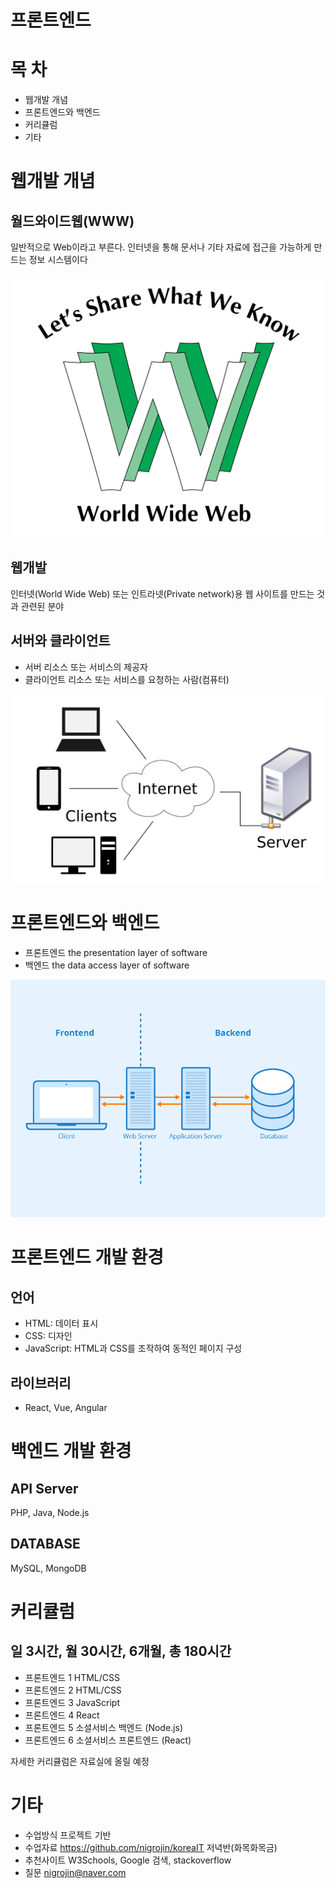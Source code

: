 # 프론트엔드


# 목 차
- 웹개발 개념
- 프론트엔드와 백엔드
- 커리큘럼
- 기타


# 웹개발 개념
## 월드와이드웹(WWW)
일반적으로 Web이라고 부른다.
인터넷을 통해 문서나 기타 자료에 접근을 가능하게 만드는 정보 시스템이다

![Image](./img/WWW-LetShare.svg)

## 웹개발
인터넷(World Wide Web) 또는 인트라넷(Private network)용 웹 사이트를 만드는 것과 관련된 분야

## 서버와 클라이언트
- 서버
리소스 또는 서비스의 제공자
- 클라이언트
리소스 또는 서비스를 요청하는 사람(컴퓨터)

![Image](./img/Client-server-model.svg.png)


# 프론트엔드와 백엔드
- 프론트엔드
the presentation layer of software
- 백엔드
the data access layer of software

![Image](./img/frontend-backend.png)


# 프론트엔드 개발 환경
## 언어
- HTML: 데이터 표시
- CSS: 디자인
- JavaScript: HTML과 CSS를 조작하여 동적인 페이지 구성
## 라이브러리
- React, Vue, Angular


# 백엔드 개발 환경
## API Server 
PHP, Java, Node.js
## DATABASE
MySQL, MongoDB


# 커리큘럼
## 일 3시간, 월 30시간, 6개월, 총 180시간
- 프론트엔드 1
HTML/CSS
- 프론트엔드 2
HTML/CSS
- 프론트엔드 3
JavaScript
- 프론트엔드 4
React
- 프론트엔드 5
소셜서비스 백엔드 (Node.js) 
- 프론트엔드 6
소셜서비스 프론트엔드 (React)

자세한 커리큘럼은 자료실에 올릴 예정


# 기타
- 수업방식
프로젝트 기반
- 수업자료
https://github.com/nigrojin/koreaIT 저녁반(화목화목금)
- 추천사이트
W3Schools, Google 검색, stackoverflow
- 질문 
nigrojin@naver.com 




